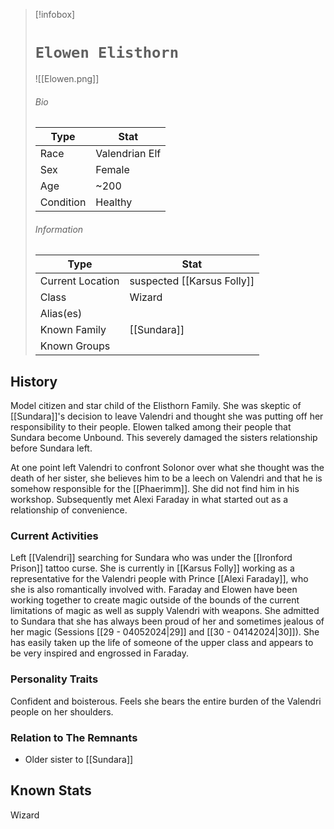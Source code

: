 > [!infobox]
> # `Elowen Elisthorn` 
> ![[Elowen.png]]
> ###### Bio
> Type |  Stat |
> ---|---|
> Race | Valendrian Elf | 
> Sex | Female | 
> Age | ~200 |
> Condition | Healthy  |
> ######  Information
> Type |  Stat |
> ---|---|
> Current Location | suspected [[Karsus Folly]]  |
> Class | Wizard |
> Alias(es) |  |
> Known Family |[[Sundara]]  |
> Known Groups |  |
 
## History
Model citizen and star child of the Elisthorn Family. She was skeptic of [[Sundara]]'s decision to leave Valendri and thought she was putting off her responsibility to their people. Elowen talked among their people that Sundara become Unbound. This severely damaged the sisters relationship before Sundara left.

At one point left Valendri to confront Solonor over what she thought was the death of her sister, she believes him to be a leech on Valendri and that he is somehow responsible for the [[Phaerimm]]. She did not find him in his workshop. Subsequently met Alexi Faraday in what started out as a relationship of convenience.

### Current Activities
Left [[Valendri]] searching for Sundara who was under the [[Ironford Prison]] tattoo curse. She is currently in [[Karsus Folly]] working as a representative for the Valendri people with Prince [[Alexi Faraday]], who she is also romantically involved with. Faraday and Elowen have been working together to create magic outside of the bounds of the current limitations of magic as well as supply Valendri with weapons. She admitted to Sundara that she has always been proud of her and sometimes jealous of her magic (Sessions [[29 - 04052024|29]] and [[30 - 04142024|30]]). She has easily taken up the life of someone of the upper class and appears to be very inspired and engrossed in Faraday.

### Personality Traits
Confident and boisterous. Feels she bears the entire burden of the Valendri people on her shoulders.

### Relation to The Remnants 
- Older sister to [[Sundara]]

## Known Stats
Wizard